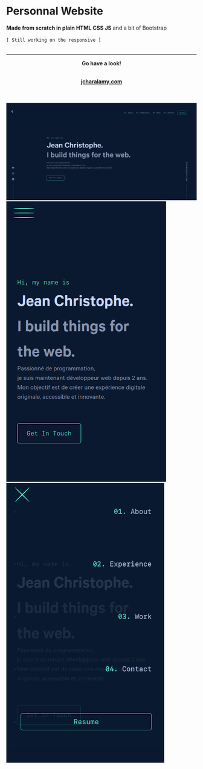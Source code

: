 <link rel="stylesheet" type="text/css" media="all" href="./css/md.css" />

# Personnal Website

**Made from scratch in plain HTML CSS JS** and a bit of Bootstrap
<br>

`[ Still working on the responsive ]`
<br><br>

---

<div align="center">
    <b>
      Go have a look!<br><br>
    <a href="https://jcharalamy.com"><p>jcharalamy.com</p></a>
  </b>
  </div>
<br><br>
<img class="img" src="./img/pic_readme_cv-min.png"/>
<div display="flex">
    <img class="img" src="./img/pic_readme_mobile1.png"/>
    <img class="img" src="./img/pic_readme_mobile.png"/>
</div>
